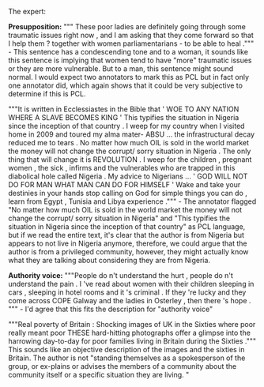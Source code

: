 The expert:

**Presupposition:**
""" These poor ladies are definitely going through some traumatic issues right now , and I am asking that they come forward so that I help them ? together with women parliamentarians - to be able to heal ."""
	- This sentence has a condescending tone and to a woman, it sounds like this sentence is implying that women tend to have "more" traumatic issues or they are more vulnerable. But to a man, this sentence might sound normal. I would expect two annotators to mark this as PCL but in fact only one annotator did, which again shows that it could be very subjective to determine if this is PCL. 


"""It is written in Ecclessiastes in the Bible that ' WOE TO ANY NATION WHERE A SLAVE BECOMES KING ' This typifies the situation in Nigeria since the inception of that country . I weep for my country when I visited home in 2009 and toured my alma mater- ABSU ... the infrastructural decay reduced me to tears . No matter how much OIL is sold in the world market the money will not change the corrupt/ sorry situation in Nigeria . The only thing that will change it is REVOLUTION . I weep for the children , pregnant women , the sick , infirms and the vulnerables who are trapped in this diabolical hole called Nigeria . My advice to Nigerians ... ' GOD WILL NOT DO FOR MAN WHAT MAN CAN DO FOR HIMSELF ' Wake and take your destinies in your hands stop calling on God for simple things you can do , learn from Egypt , Tunisia and Libya experience ."""
	- The annotator flagged "No matter how much OIL is sold in the world market the money will not change the corrupt/ sorry situation in Nigeria" and "This typifies the situation in Nigeria since the inception of that country" as PCL language, but if we read the entire text, it's clear that the author is from Nigeria but appears to not live in Nigeria anymore, therefore, we could argue that the author is from a privileged community, however, they might actually know what they are talking about considering they are from Nigeria. 


**Authority voice:**
"""People do n't understand the hurt , people do n't understand the pain . I 've read about women with their children sleeping in cars , sleeping in hotel rooms and it 's criminal . If they 're lucky and they come across COPE Galway and the ladies in Osterley , then there 's hope . """
	- I'd agree that this fits the description for "authority voice" 

"""Real poverty of Britain : Shocking images of UK in the Sixties where poor really meant poor <h> THESE hard-hitting photographs offer a glimpse into the harrowing day-to-day for poor families living in Britain during the Sixties ."""
This sounds like an objective description of the images and the sixties in Britain. The author is not "standing themselves as a spokesperson of the group, or ex-plains or advises the members of a community about the community itself or a specific situation they are living. "
